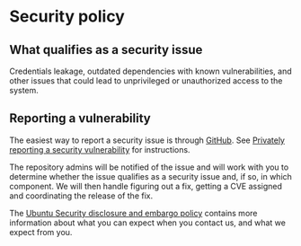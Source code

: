 # Security policy

## What qualifies as a security issue

Credentials leakage, outdated dependencies with known vulnerabilities, and
other issues that could lead to unprivileged or unauthorized access to the
system.

## Reporting a vulnerability

The easiest way to report a security issue is through
[GitHub](https://github.com/canonical/snap-cinder-volume/security/advisories/new). See
[Privately reporting a security
vulnerability](https://docs.github.com/en/code-security/security-advisories/guidance-on-reporting-and-writing/privately-reporting-a-security-vulnerability)
for instructions.

The repository admins will be notified of the issue and will work with you
to determine whether the issue qualifies as a security issue and, if so, in
which component. We will then handle figuring out a fix, getting a CVE
assigned and coordinating the release of the fix.

The [Ubuntu Security disclosure and embargo
policy](https://ubuntu.com/security/disclosure-policy) contains more
information about what you can expect when you contact us, and what we
expect from you.
